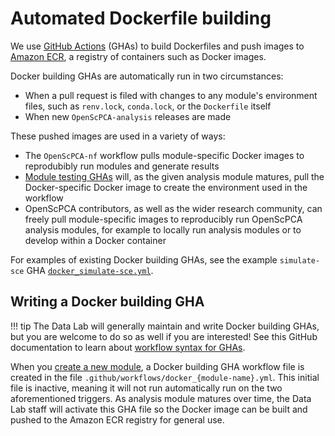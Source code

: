 # Automated Dockerfile building

We use [GitHub Actions](https://docs.github.com/en/actions) (GHAs) to build Dockerfiles and push images to [Amazon ECR](https://aws.amazon.com/ecr/), a registry of containers such as Docker images.

Docker building GHAs are automatically run in two circumstances:

- When a pull request is filed with changes to any module's environment files, such as `renv.lock`, `conda.lock`, or the `Dockerfile` itself
- When new `OpenScPCA-analysis` releases are made


These pushed images are used in a variety of ways:

- The `OpenScPCA-nf` workflow pulls module-specific Docker images to reprodubibly run modules and generate results <!-- STUB_LINK openscpca-nf -->
- [Module testing GHAs](./run-module-gha.md) will, as the given analysis module matures, pull the Docker-specific Docker image to create the environment used in the workflow
- OpenScPCA contributors, as well as the wider research community, can freely pull module-specific images to reproducibly run OpenScPCA analysis modules, for example to locally run analysis modules or to develop within a Docker container

For examples of existing Docker building GHAs, see the example `simulate-sce` GHA [`docker_simulate-sce.yml`](https://github.com/AlexsLemonade/OpenScPCA-analysis/blob/main/.github/workflows/docker_simulate-sce.yml).


## Writing a Docker building GHA

!!! tip
    The Data Lab will generally maintain and write Docker building GHAs, but you are welcome to do so as well if you are interested!
    See this GitHub documentation to learn about [workflow syntax for GHAs](https://docs.github.com/en/actions/using-workflows/workflow-syntax-for-github-actions).

When you [create a new module](../../contributing-to-analyses/analysis-modules/creating-a-module.md), a Docker building GHA workflow file is created in the file `.github/workflows/docker_{module-name}.yml`.
This initial file is inactive, meaning it will not run automatically run on the two aforementioned triggers.
As analysis module matures over time, the Data Lab staff will activate this GHA file so the Docker image can be built and pushed to the Amazon ECR registry for general use.
